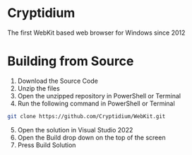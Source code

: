 # Cryptidium
The first WebKit based web browser for Windows since 2012
# Building from Source
1. Download the Source Code
2. Unzip the files
3. Open the unzipped repository in PowerShell or Terminal
4. Run the following command in PowerShell or Terminal
```bash
git clone https://github.com/Cryptidium/WebKit.git
```
5. Open the solution in Visual Studio 2022
6. Open the Build drop down on the top of the screen
7. Press Build Solution
